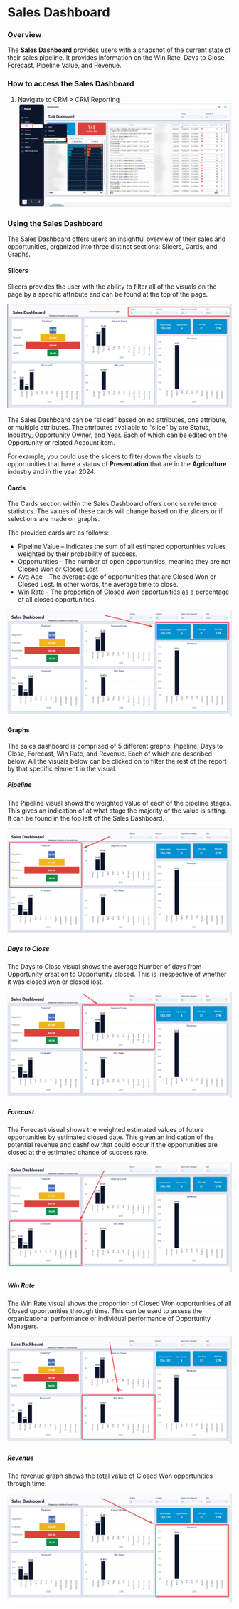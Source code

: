 # Sales Dashboard

### Overview

The **Sales Dashboard** provides users with a snapshot of the current state of their sales pipeline. It provides information on the Win Rate, Days to Close, Forecast, Pipeline Value, and Revenue.

### How to access the Sales Dashboard

1. Navigate to CRM &gt; CRM Reporting  
    ![image-1702611510800.png](./downloaded_image_1705285871187.png)

### Using the Sales Dashboard

The Sales Dashboard offers users an insightful overview of their sales and opportunities, organized into three distinct sections: Slicers, Cards, and Graphs.

#### Slicers

Slicers provides the user with the ability to filter all of the visuals on the page by a specific attribute and can be found at the top of the page.

![image-1702881751415.png](./downloaded_image_1705285872208.png)

The Sales Dashboard can be “sliced” based on no attributes, one attribute, or multiple attributes. The attributes available to “slice” by are Status, Industry, Opportunity Owner, and Year. Each of which can be edited on the Opportunity or related Account item.

For example, you could use the slicers to filter down the visuals to opportunities that have a status of **Presentation** that are in the **Agriculture** industry and in the year 2024.

#### Cards

The Cards section within the Sales Dashboard offers concise reference statistics. The values of these cards will change based on the slicers or if selections are made on graphs.

The provided cards are as follows:

- Pipeline Value – Indicates the sum of all estimated opportunities values weighted by their probability of success.
- Opportunities - The number of open opportunities, meaning they are not Closed Won or Closed Lost
- Avg Age - The average age of opportunities that are Closed Won or Closed Lost. In other words, the average time to close.
- Win Rate - The proportion of Closed Won opportunities as a percentage of all closed opportunities.

![image-1702882214436.png](./downloaded_image_1705285873227.png)

#### Graphs

The sales dashboard is comprised of 5 different graphs: Pipeline, Days to Close, Forecast, Win Rate, and Revenue. Each of which are described below. All the visuals below can be clicked on to filter the rest of the report by that specific element in the visual.

##### Pipeline

The Pipeline visual shows the weighted value of each of the pipeline stages. This gives an indication of at what stage the majority of the value is sitting. It can be found in the top left of the Sales Dashboard.

![image-1702882395169.png](./downloaded_image_1705285874249.png)

##### Days to Close

The Days to Close visual shows the average Number of days from Opportunity creation to Opportunity closed. This is irrespective of whether it was closed won or closed lost.

![image-1702882558335.png](./downloaded_image_1705285875267.png)

##### Forecast

The Forecast visual shows the weighted estimated values of future opportunities by estimated closed date. This given an indication of the potential revenue and cashflow that could occur if the opportunities are closed at the estimated chance of success rate.

![image-1702882647916.png](./downloaded_image_1705285876289.png)

##### Win Rate

The Win Rate visual shows the proportion of Closed Won opportunities of all Closed opportunities through time. This can be used to assess the organizational performance or individual performance of Opportunity Managers.

![image-1702882854914.png](./downloaded_image_1705285877313.png)

##### Revenue

The revenue graph shows the total value of Closed Won opportunities through time.

![image-1702882900771.png](./downloaded_image_1705285878332.png)
